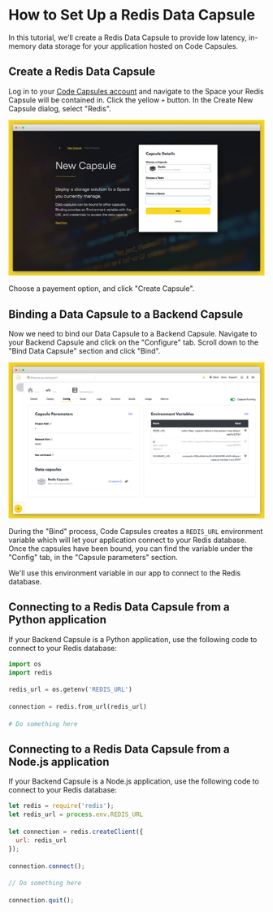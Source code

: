 # How to Set Up a Redis Data Capsule

In this tutorial, we’ll create a Redis Data Capsule to provide low latency, in-memory data storage for your application hosted on Code Capsules.

## Create a Redis Data Capsule

Log in to your [Code Capsules account](https://codecapsules.io/) and navigate to the Space your Redis Capsule will be contained in. Click the yellow `+` button. In the Create New Capsule dialog, select "Redis".

![CreateDataCapsule](../assets/deployment/shared/create-redis-capsule.png)

Choose a payement option, and click "Create Capsule".

## Binding a Data Capsule to a Backend Capsule

Now we need to bind our Data Capsule to a Backend Capsule. Navigate to your Backend Capsule and click on the "Configure" tab. Scroll down to the "Bind Data Capsule" section and click "Bind".

![RedisUrl](../assets/deployment/shared/redis-bind-env.png)

During the "Bind" process, Code Capsules creates a `REDIS_URL` environment variable which will let your application connect to your Redis database. Once the capsules have been bound, you can find the variable under the "Config" tab, in the "Capsule parameters" section.

We'll use this environment variable in our app to connect to the Redis database.


## Connecting to a Redis Data Capsule from a Python application

If your Backend Capsule is a Python application, use the following code to connect to your Redis database:

```python
import os
import redis

redis_url = os.getenv('REDIS_URL')

connection = redis.from_url(redis_url)

# Do something here
```

## Connecting to a Redis Data Capsule from a Node.js application

If your Backend Capsule is a Node.js application, use the following code to connect to your Redis database:

```js
let redis = require('redis');
let redis_url = process.env.REDIS_URL

let connection = redis.createClient({
  url: redis_url
});

connection.connect();

// Do something here 

connection.quit();
```
